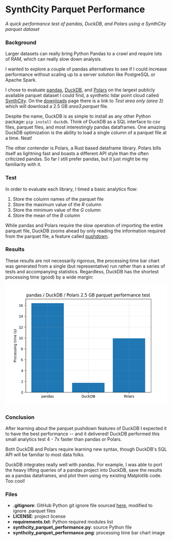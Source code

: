 # SynthCity Parquet Performance

*A quick performance test of pandas, DuckDB, and Polars using a SynthCity parquet dataset*

### Background

Larger datasets can really bring Python Pandas to a crawl and require lots of RAM, which can really slow down analysis.

I wanted to explore a couple of pandas alternatives to see if I could increase performance without scaling up to a server solution like PostgreSQL or Apache Spark.

I chose to evaluate [pandas](https://pandas.pydata.org/), [DuckDB](https://duckdb.org/), and [Polars](https://www.pola.rs/) on the largest publicly available parquet dataset I could find, a synthetic lidar point cloud called [SynthCity](https://www.synthcity.xyz/). On the [downloads](https://www.synthcity.xyz/download.html) page there is a link to *Test area only (area 3)* which will download a 2.5 GB *area3.parquet* file.

Despite the name, DuckDB is as simple to install as any other Python package: `pip install duckdb`. Think of DuckDB as a SQL interface to csv files, parquet files, and most interestingly pandas dataframes. One amazing DuckDB optimization is the ability to load a single column of a parquet file at a time. Neat!

The other contender is Polars, a Rust based dataframe library. Polars bills itself as lightning fast and boasts a different API style than the often criticized pandas. So far I still prefer pandas, but it just might be my familiarity with it. 

### Test

In order to evaluate each library, I timed a basic analytics flow:

1. Store the column names of the parquet file
2. Store the maximum value of the *R* column
3. Store the minimum value of the *G* column
4. Store the mean of the *B* column

While pandas and Polars require the slow operation of importing the entire parquet file, DuckDB zooms ahead by only reading the information required from the parquet file, a feature called [pushdown](https://duckdb.org/2021/12/03/duck-arrow.html).

### Results

These results are not necessarily rigorous, the processing time bar chart was generated from a single (but representative) run rather than a series of tests and accompanying statistics. Regardless, DuckDB has the shortest processing time (good) by a wide margin:

![pandas, DuckDB, and Polars performance](synthcity_parquet_performance.png)

### Conclusion

After learning about the parquet pushdown features of DuckDB I expected it to have the best performance -- and it delivered! DuckDB performed this small analytics test 4 - 7x faster than pandas or Polars.

Both DuckDB and Polars require learning new syntax, though DuckDB's SQL API will be familiar to most data folks.

DuckDB integrates really well with pandas. For example, I was able to port the heavy lifting queries of a pandas project into DuckDB, save the results as a pandas dataframes, and plot them using my existing Matplotlib code. Too cool!

### Files

- **.gitignore**: GitHub Python git ignore file sourced [here](https://github.com/github/gitignore/blob/main/Python.gitignore), modified to ignore .parquet files
- **LICENSE**: project license 
- **requirements.txt**: Python required modules list
- **synthcity_parquet_performance.py**: source Python file
- **synthcity_parquet_performance.png**: processing time bar chart image
